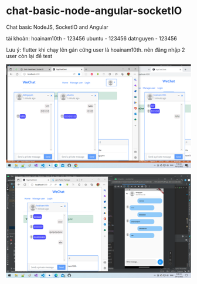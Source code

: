 # chat-basic-node-angular-socketIO
Chat basic NodeJS, SocketIO and Angular 

tài khoản:
hoainam10th - 123456
ubuntu - 123456
datnguyen - 123456

Lưu ý: flutter khi chạy lên gán cứng user là hoainam10th. nên đăng nhập 2 user còn lại để test

![alt text for screen readers](/chatnodeangular.png "Text to show on mouseover")

![alt text for screen readers](/chatSocketIOFlutter.png "Text to show on mouseover")

